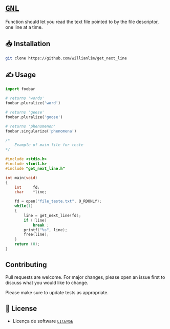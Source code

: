 # [`GNL`](https://github.com/willianlim/get_next_line/blob/main/pdf/en.subject.pdf)

Function should let you read the text file pointed to by the file descriptor, one line at a time.

## 📥 Installation

```bash
git clone https://github.com/willianlim/get_next_line
```

## ✍ Usage

```python
import foobar

# returns 'words'
foobar.pluralize('word')

# returns 'geese'
foobar.pluralize('goose')

# returns 'phenomenon'
foobar.singularize('phenomena')
```

```C
/*
	Example of main file for teste
*/

#include <stdio.h>
#include <fcntl.h>
#include "get_next_line.h"

int main(void)
{
	int		fd;
	char	*line;

	fd = open("file_teste.txt", O_RDONLY);
	while(1)
	{
		line = get_next_line(fd);
		if (!line)
			break ;
		printf("%s", line);
		free(line);
	}
	return (0);
}

```

## Contributing
Pull requests are welcome. For major changes, please open an issue first to discuss what you would like to change.

Please make sure to update tests as appropriate.

## 📝 License
- Licença de software [`LICENSE`](https://github.com/willianlim/get_next_line/blob/main/LICENSE)
